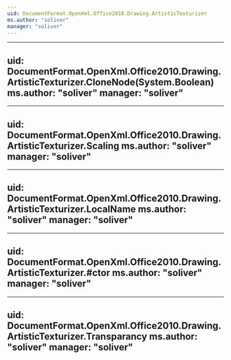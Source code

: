 ```yaml
---
uid: DocumentFormat.OpenXml.Office2010.Drawing.ArtisticTexturizer
ms.author: "soliver"
manager: "soliver"
---
```


---
uid: DocumentFormat.OpenXml.Office2010.Drawing.ArtisticTexturizer.CloneNode(System.Boolean)
ms.author: "soliver"
manager: "soliver"
---

---
uid: DocumentFormat.OpenXml.Office2010.Drawing.ArtisticTexturizer.Scaling
ms.author: "soliver"
manager: "soliver"
---

---
uid: DocumentFormat.OpenXml.Office2010.Drawing.ArtisticTexturizer.LocalName
ms.author: "soliver"
manager: "soliver"
---

---
uid: DocumentFormat.OpenXml.Office2010.Drawing.ArtisticTexturizer.#ctor
ms.author: "soliver"
manager: "soliver"
---

---
uid: DocumentFormat.OpenXml.Office2010.Drawing.ArtisticTexturizer.Transparancy
ms.author: "soliver"
manager: "soliver"
---
